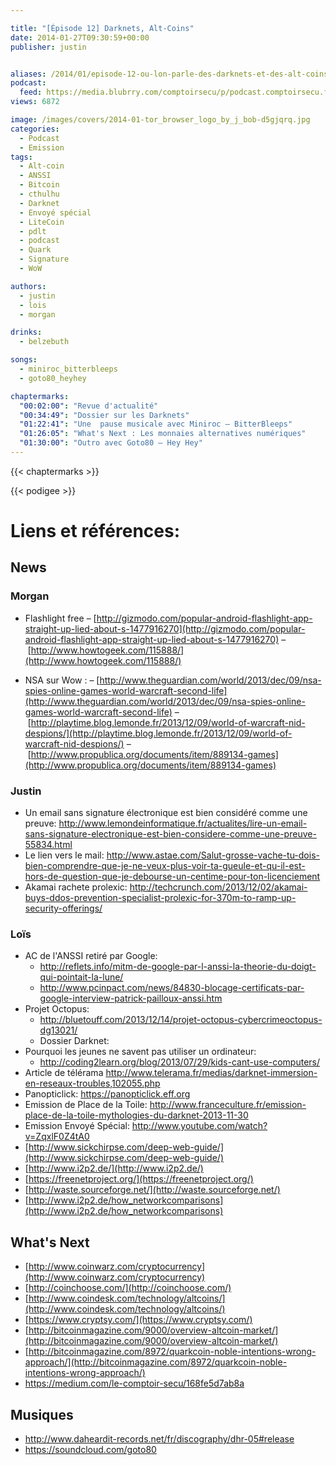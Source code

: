 ```yaml
---

title: "[Épisode 12] Darknets, Alt-Coins"
date: 2014-01-27T09:30:59+00:00
publisher: justin


aliases: /2014/01/episode-12-ou-lon-parle-des-darknets-et-des-alt-coins/
podcast:
  feed: https://media.blubrry.com/comptoirsecu/p/podcast.comptoirsecu.fr/CSEC.EP12.2014-01-24.DARKNETS.mp3
views: 6872

image: /images/covers/2014-01-tor_browser_logo_by_j_bob-d5gjqrq.jpg
categories:
  - Podcast
  - Emission
tags:
  - Alt-coin
  - ANSSI
  - Bitcoin
  - cthulhu
  - Darknet
  - Envoyé spécial
  - LiteCoin
  - pdlt
  - podcast
  - Quark
  - Signature
  - WoW

authors:
  - justin
  - lois
  - morgan

drinks:
  - belzebuth

songs:
  - miniroc_bitterbleeps
  - goto80_heyhey

chaptermarks:
  "00:02:00": "Revue d'actualité"
  "00:34:49": "Dossier sur les Darknets"
  "01:22:41": "Une  pause musicale avec Miniroc – BitterBleeps"
  "01:26:05": "What's Next : Les monnaies alternatives numériques"
  "01:30:00": "Outro avec Goto80 – Hey Hey"
---
```


{{< chaptermarks >}}

{{< podigee >}}


# Liens et références:

## News

### Morgan

- Flashlight free
  – [http://gizmodo.com/popular-android-flashlight-app-straight-up-lied-about-s-1477916270](http://gizmodo.com/popular-android-flashlight-app-straight-up-lied-about-s-1477916270)
  – [http://www.howtogeek.com/115888/](http://www.howtogeek.com/115888/)

- NSA sur Wow :
  – [http://www.theguardian.com/world/2013/dec/09/nsa-spies-online-games-world-warcraft-second-life](http://www.theguardian.com/world/2013/dec/09/nsa-spies-online-games-world-warcraft-second-life)
  – [http://playtime.blog.lemonde.fr/2013/12/09/world-of-warcraft-nid-despions/](http://playtime.blog.lemonde.fr/2013/12/09/world-of-warcraft-nid-despions/)
  – [http://www.propublica.org/documents/item/889134-games](http://www.propublica.org/documents/item/889134-games)



### Justin

- Un email sans signature électronique est bien considéré comme une preuve: <http://www.lemondeinformatique.fr/actualites/lire-un-email-sans-signature-electronique-est-bien-considere-comme-une-preuve-55834.html>
- Le lien vers le mail: <http://www.astae.com/Salut-grosse-vache-tu-dois-bien-comprendre-que-je-ne-veux-plus-voir-ta-gueule-et-qu-il-est-hors-de-question-que-je-debourse-un-centime-pour-ton-licenciement>
- Akamai rachete prolexic: <http://techcrunch.com/2013/12/02/akamai-buys-ddos-prevention-specialist-prolexic-for-370m-to-ramp-up-security-offerings/>

### Loïs

- AC de l'ANSSI retiré par Google:
  - <http://reflets.info/mitm-de-google-par-l-anssi-la-theorie-du-doigt-qui-pointait-la-lune/>
  - <http://www.pcinpact.com/news/84830-blocage-certificats-par-google-interview-patrick-pailloux-anssi.htm>
- Projet Octopus:
  - <http://bluetouff.com/2013/12/14/projet-octopus-cybercrimeoctopus-dg13021/>
  - Dossier Darknet:
- Pourquoi les jeunes ne savent pas utiliser un ordinateur: 
  - <http://coding2learn.org/blog/2013/07/29/kids-cant-use-computers/>
- Article de télérama <http://www.telerama.fr/medias/darknet-immersion-en-reseaux-troubles,102055.php>
- Panopticlick: <https://panopticlick.eff.org>
- Emission de Place de la Toile: <http://www.franceculture.fr/emission-place-de-la-toile-mythologies-du-darknet-2013-11-30>
- Emission Envoyé Spécial: <http://www.youtube.com/watch?v=ZqxlF0Z4tA0>
- [http://www.sickchirpse.com/deep-web-guide/](http://www.sickchirpse.com/deep-web-guide/)
- [http://www.i2p2.de/](http://www.i2p2.de/)
- [https://freenetproject.org/](https://freenetproject.org/)
- [http://waste.sourceforge.net/](http://waste.sourceforge.net/)
- [http://www.i2p2.de/how_networkcomparisons](http://www.i2p2.de/how_networkcomparisons)

## What's Next

- [http://www.coinwarz.com/cryptocurrency](http://www.coinwarz.com/cryptocurrency)
- [http://coinchoose.com/](http://coinchoose.com/)
- [http://www.coindesk.com/technology/altcoins/](http://www.coindesk.com/technology/altcoins/)
- [https://www.cryptsy.com/](https://www.cryptsy.com/)
- [http://bitcoinmagazine.com/9000/overview-altcoin-market/](http://bitcoinmagazine.com/9000/overview-altcoin-market/)
- [http://bitcoinmagazine.com/8972/quarkcoin-noble-intentions-wrong-approach/](http://bitcoinmagazine.com/8972/quarkcoin-noble-intentions-wrong-approach/)
- <https://medium.com/le-comptoir-secu/168fe5d7ab8a>

## Musiques

- <http://www.daheardit-records.net/fr/discography/dhr-05#release>
- <https://soundcloud.com/goto80>
